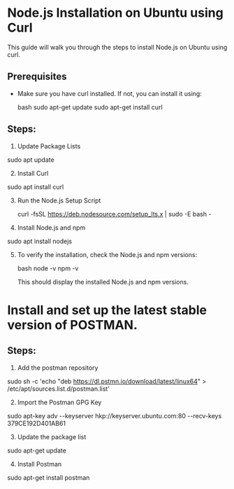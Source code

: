 # Node.js Installation on Ubuntu using Curl

This guide will walk you through the steps to install Node.js on Ubuntu using curl.

## Prerequisites

- Make sure you have curl installed. If not, you can install it using:

  bash
  sudo apt-get update
  sudo apt-get install curl

## Steps:

1. Update Package Lists

sudo apt update

2. Install Curl

sudo apt install curl

3. Run the Node.js Setup Script

   curl -fsSL https://deb.nodesource.com/setup_lts.x | sudo -E bash -

4. Install Node.js and npm

sudo apt install nodejs

5. To verify the installation, check the Node.js and npm versions:

   bash
   node -v
   npm -v

   This should display the installed Node.js and npm versions.

# Install and set up the latest stable version of POSTMAN.

## Steps:

1.  Add the postman repository

sudo sh -c 'echo "deb https://dl.pstmn.io/download/latest/linux64" > /etc/apt/sources.list.d/postman.list'

2. Import the Postman GPG Key

sudo apt-key adv --keyserver hkp://keyserver.ubuntu.com:80 --recv-keys 379CE192D401AB61

3. Update the package list

sudo apt-get update

4. Install Postman

sudo apt-get install postman
